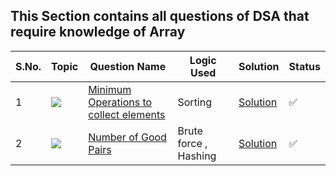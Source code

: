 ## This Section contains all questions of DSA that require knowledge of Array

S.No. | Topic | Question Name | Logic Used | Solution | Status |
------|---------------|------------|-------|------|------|
1 | ![](https://img.shields.io/badge/Arrays-f0772b?style=for-the-badge&logo=array&logoColor=black) | [Minimum Operations to collect elements](https://leetcode.com/contest/biweekly-contest-114/problems/minimum-operations-to-collect-elements/) | Sorting | [Solution](https://github.com/Vishal48-21/DSA_practise/blob/main/Arrays/minimum-operations-to-collect-all-elements.py) | ✅ |
2 | ![](https://img.shields.io/badge/Arrays-f0772b?style=for-the-badge&logo=array&logoColor=black) | [Number of Good Pairs](https://leetcode.com/problems/number-of-good-pairs/description/) | Brute force ,  Hashing | [Solution](https://github.com/Vishal48-21/DSA_practise/blob/main/Arrays/number-of-good-pairs.cpp) | ✅ |




